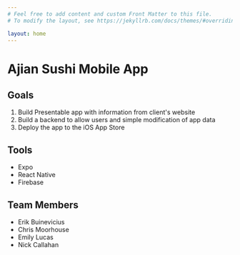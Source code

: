 ```yaml
---
# Feel free to add content and custom Front Matter to this file.
# To modify the layout, see https://jekyllrb.com/docs/themes/#overriding-theme-defaults

layout: home
---
```


# Ajian Sushi Mobile App

## Goals
1. Build Presentable app with information from client's website
2. Build a backend to allow users and simple modification of app data
3. Deploy the app to the iOS App Store

## Tools
- Expo
- React Native
- Firebase

## Team Members
- Erik Buinevicius
- Chris Moorhouse
- Emily Lucas
- Nick Callahan